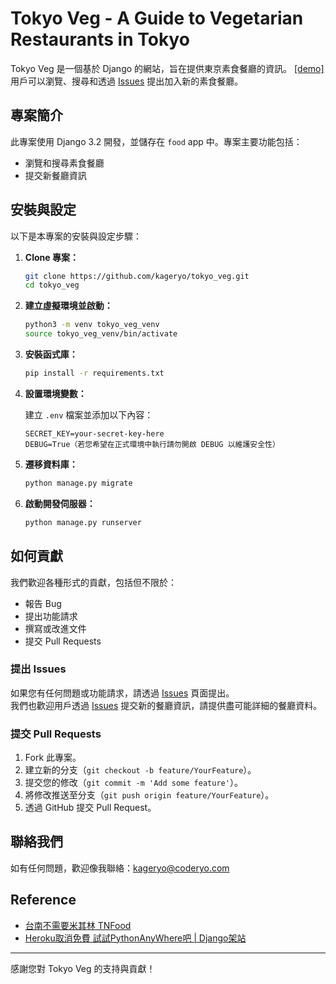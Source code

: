 # Tokyo Veg - A Guide to Vegetarian Restaurants in Tokyo

Tokyo Veg 是一個基於 Django 的網站，旨在提供東京素食餐廳的資訊。 [[demo]](https://kageryo.pythonanywhere.com/)  
用戶可以瀏覽、搜尋和透過 [Issues](https://github.com/kageryo/tokyo_veg/issues) 提出加入新的素食餐廳。  

## 專案簡介

此專案使用 Django 3.2 開發，並儲存在 `food` app 中。專案主要功能包括：
- 瀏覽和搜尋素食餐廳
- 提交新餐廳資訊

## 安裝與設定

以下是本專案的安裝與設定步驟：

1. **Clone 專案：**

    ```bash
    git clone https://github.com/kageryo/tokyo_veg.git
    cd tokyo_veg
    ```

2. **建立虛擬環境並啟動：**

    ```bash
    python3 -m venv tokyo_veg_venv
    source tokyo_veg_venv/bin/activate
    ```

3. **安裝函式庫：**

    ```bash
    pip install -r requirements.txt
    ```

4. **設置環境變數：**

    建立 `.env` 檔案並添加以下內容：

    ```plaintext
    SECRET_KEY=your-secret-key-here
    DEBUG=True（若您希望在正式環境中執行請勿開啟 DEBUG 以維護安全性）
    ```

5. **遷移資料庫：**

    ```bash
    python manage.py migrate
    ```

6. **啟動開發伺服器：**

    ```bash
    python manage.py runserver
    ```

## 如何貢獻

我們歡迎各種形式的貢獻，包括但不限於：

- 報告 Bug
- 提出功能請求
- 撰寫或改進文件
- 提交 Pull Requests

### 提出 Issues

如果您有任何問題或功能請求，請透過 [Issues](https://github.com/kageryo/tokyo_veg/issues) 頁面提出。  
我們也歡迎用戶透過 [Issues](https://github.com/kageryo/tokyo_veg/issues) 提交新的餐廳資訊，請提供盡可能詳細的餐廳資料。

### 提交 Pull Requests

1. Fork 此專案。
2. 建立新的分支（`git checkout -b feature/YourFeature`）。
3. 提交您的修改（`git commit -m 'Add some feature'`）。
4. 將修改推送至分支（`git push origin feature/YourFeature`）。
5. 透過 GitHub 提交 Pull Request。

## 聯絡我們

如有任何問題，歡迎像我聯絡：[kageryo@coderyo.com](mailto:kageryo@codeyo.com)

## Reference
- [台南不需要米其林 TNFood](https://github.com/yen900611/TNFood/)
- [Heroku取消免費 試試PythonAnyWhere吧 | Django架站](https://www.hashimotodraw.com/article/5)

---

感謝您對 Tokyo Veg 的支持與貢獻！